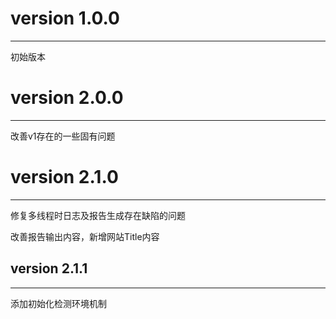 # version 1.0.0
----------------
初始版本


# version 2.0.0
----------------
改善v1存在的一些固有问题


# version 2.1.0
----------------
修复多线程时日志及报告生成存在缺陷的问题  

改善报告输出内容，新增网站Title内容  


## version 2.1.1
----------------
添加初始化检测环境机制  